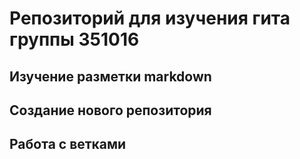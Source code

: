 # Репозиторий для изучения гита группы 351016

## Изучение разметки markdown

## Создание нового репозитория 

## Работа с ветками